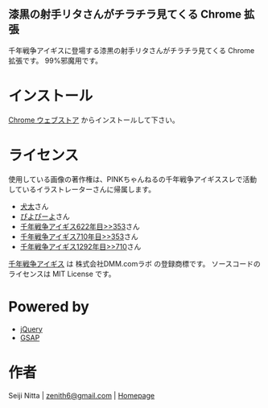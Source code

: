 漆黒の射手リタさんがチラチラ見てくる Chrome 拡張
---------------------------------------

千年戦争アイギスに登場する漆黒の射手リタさんがチラチラ見てくる Chrome 拡張です。
99%邪魔用です。


インストール
========

[Chrome ウェブストア](https://chrome.google.com/webstore/detail/ememknmjckfbganihedbodegbdddlhhl?hl=ja) からインストールして下さい。


ライセンス
========

使用している画像の著作権は、PINKちゃんねるの千年戦争アイギススレで活動しているイラストレーターさんに帰属します。

 * [犬太](http://www.pixiv.net/member_illust.php?id=1157165)さん
 * [ぴよぴーよ](http://www.pixiv.net/member.php?id=248654)さん
 * [千年戦争アイギス622年目>>353](http://kilauea.bbspink.com/test/read.cgi/mobpink/1402073611/353)さん
 * [千年戦争アイギス710年目>>353](http://kilauea.bbspink.com/test/read.cgi/mobpink/1403135687/167)さん
 * [千年戦争アイギス1292年目>>710](http://kilauea.bbspink.com/test/read.cgi/mobpink/1412817075/710)さん

[千年戦争アイギス](http://www.dmm.com/netgame_s/aigisc/) は 株式会社DMM.comラボ の登録商標です。
ソースコードのライセンスは MIT License です。


Powered by
==========

 * [jQuery](http://jquery.com/)
 * [GSAP](http://greensock.com/gsap)


作者
====

Seiji Nitta | <zenith6@gmail.com> | [Homepage](http://zenith6.github.io/)


